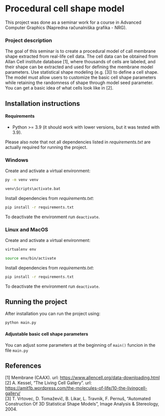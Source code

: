 # Procedural cell shape model

This project was done as a seminar work for a course in Advanced Computer Graphics (Napredna računalniška grafika - NRG).  

### Project description
The goal of this seminar is to create a procedural model of call membrane shape extracted from real-life cell data. The
cell data can be obtained from Allan Cell institute database [1], where thousands of cells are labeled, and their shape
can be extracted and used for defining the membrane model parameters. Use statistical shape modeling (e.g. [3]) to
define a cell shape. The model must allow users to customize the basic cell shape parameters while retaining the
randomness of shape through model seed parameter. You can get a basic idea of what cells look like in [2].

## Installation instructions

#### Requirements
- Python >= 3.9 (it should work with lower versions, but it was tested with 3.9).  

Please also note that not all dependencies listed in _requirements.txt_ are actually required for running the project.

### Windows

Create and activate a virtual environment:

```bash
py -m venv venv
```

```bash
venv\Scripts\activate.bat
```

Install dependencies from _requirements.txt_:

```bash
pip install -r requirements.txt
```

To deactivate the environment run `deactivate`.

### Linux and MacOS

Create and activate a virtual environment:
```bash
virtualenv env
```

```bash
source env/bin/activate
```

Install dependencies from _requirements.txt_:

```bash
pip install -r requirements.txt
```
To deactivate the environment run `deactivate`.

## Running the project
After installation you can run the project using:
```bash
python main.py
```  

#### Adjustable basic cell shape parameters
You can adjust some parameters at the beginning of `main()` funcion in the file `main.py`

## References
[1] Membrane (CAAX). url: https://www.allencell.org/data-downloading.html  
[2] A. Kessel, “The Living Cell Gallery”. url: https://amit1b.wordpress.com/the-molecules-of-life/10-the-livingcell-gallery/  
[3] T. Vrtovec, D. Tomaževič, B. Likar, L. Travnik, F. Pernuš, “Automated Construction Of 3D Statistical Shape Models”, Image Analysis & Stereology, 2004.  

